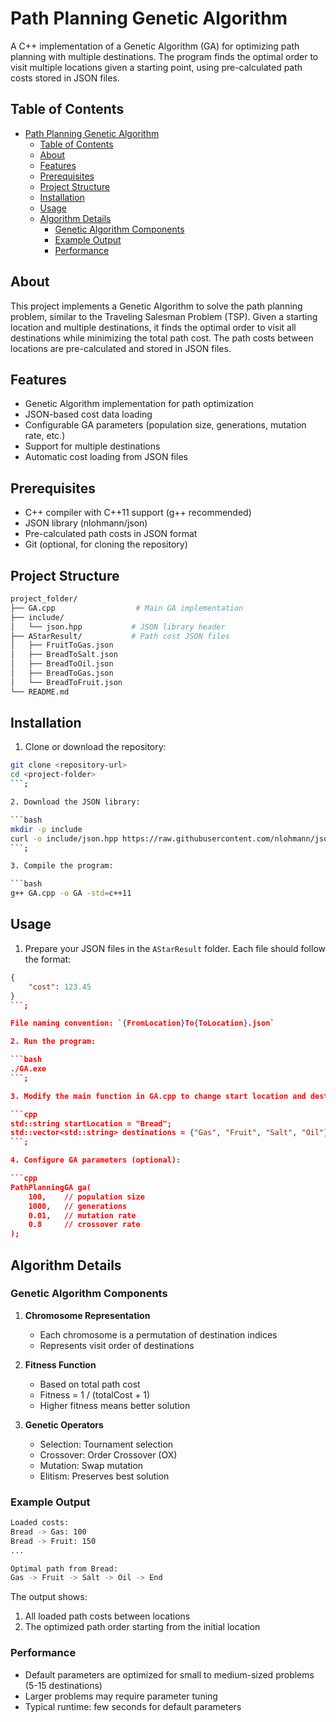# Path Planning Genetic Algorithm

A C++ implementation of a Genetic Algorithm (GA) for optimizing path planning with multiple destinations. The program finds the optimal order to visit multiple locations given a starting point, using pre-calculated path costs stored in JSON files.

## Table of Contents

- [Path Planning Genetic Algorithm](#path-planning-genetic-algorithm)
  - [Table of Contents](#table-of-contents)
  - [About](#about)
  - [Features](#features)
  - [Prerequisites](#prerequisites)
  - [Project Structure](#project-structure)
  - [Installation](#installation)
  - [Usage](#usage)
  - [Algorithm Details](#algorithm-details)
    - [Genetic Algorithm Components](#genetic-algorithm-components)
    - [Example Output](#example-output)
    - [Performance](#performance)

## About

This project implements a Genetic Algorithm to solve the path planning problem, similar to the Traveling Salesman Problem (TSP). Given a starting location and multiple destinations, it finds the optimal order to visit all destinations while minimizing the total path cost. The path costs between locations are pre-calculated and stored in JSON files.

## Features

- Genetic Algorithm implementation for path optimization
- JSON-based cost data loading
- Configurable GA parameters (population size, generations, mutation rate, etc.)
- Support for multiple destinations
- Automatic cost loading from JSON files

## Prerequisites

- C++ compiler with C++11 support (g++ recommended)
- JSON library (nlohmann/json)
- Pre-calculated path costs in JSON format
- Git (optional, for cloning the repository)

## Project Structure

```bash
project_folder/
├── GA.cpp                  # Main GA implementation
├── include/
│   └── json.hpp           # JSON library header
├── AStarResult/           # Path cost JSON files
│   ├── FruitToGas.json
│   ├── BreadToSalt.json
│   ├── BreadToOil.json
│   ├── BreadToGas.json
│   └── BreadToFruit.json
└── README.md
```

## Installation

1. Clone or download the repository:

```bash
git clone <repository-url>
cd <project-folder>
```;

2. Download the JSON library:

```bash
mkdir -p include
curl -o include/json.hpp https://raw.githubusercontent.com/nlohmann/json/develop/single_include/nlohmann/json.hpp
```;

3. Compile the program:

```bash
g++ GA.cpp -o GA -std=c++11
```

## Usage

1. Prepare your JSON files in the `AStarResult` folder. Each file should follow the format:

```json
{
    "cost": 123.45
}
```;

File naming convention: `{FromLocation}To{ToLocation}.json`

2. Run the program:

```bash
./GA.exe
```;

3. Modify the main function in GA.cpp to change start location and destinations:

```cpp
std::string startLocation = "Bread";
std::vector<std::string> destinations = {"Gas", "Fruit", "Salt", "Oil"};
```;

4. Configure GA parameters (optional):

```cpp
PathPlanningGA ga(
    100,    // population size
    1000,   // generations
    0.01,   // mutation rate
    0.8     // crossover rate
);
```

## Algorithm Details

### Genetic Algorithm Components

1. **Chromosome Representation**
   - Each chromosome is a permutation of destination indices
   - Represents visit order of destinations

2. **Fitness Function**
   - Based on total path cost
   - Fitness = 1 / (totalCost + 1)
   - Higher fitness means better solution

3. **Genetic Operators**
   - Selection: Tournament selection
   - Crossover: Order Crossover (OX)
   - Mutation: Swap mutation
   - Elitism: Preserves best solution

### Example Output

```bash
Loaded costs:
Bread -> Gas: 100
Bread -> Fruit: 150
...

Optimal path from Bread:
Gas -> Fruit -> Salt -> Oil -> End
```

The output shows:

1. All loaded path costs between locations
2. The optimized path order starting from the initial location

### Performance

- Default parameters are optimized for small to medium-sized problems (5-15 destinations)
- Larger problems may require parameter tuning
- Typical runtime: few seconds for default parameters
